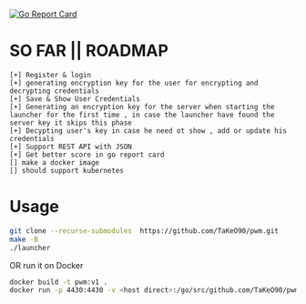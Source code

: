 
[![Go Report Card](https://goreportcard.com/badge/github.com/TaKeO90/pwm)](https://goreportcard.com/report/github.com/TaKeO90/pwm)

# SO FAR || ROADMAP
```
[+] Register & login 
[+] generating encryption key for the user for encrypting and decrypting credentials 
[+] Save & Show User Credentials 
[+] Generating an encryption key for the server when starting the launcher for the first time , in case the launcher have found the server key it skips this phase 
[+] Decypting user's key in case he need ot show , add or update his credentials
[+] Support REST API with JSON
[+] Get better score in go report card
[] make a docker image
[] should support kubernetes

```



# Usage

```sh
git clone --recurse-submodules  https://github.com/TaKeO90/pwm.git
make -B
./launcher

```
OR run it on Docker

```sh
docker build -t pwm:v1 .
docker run -p 4430:4430 -v <host direct>:/go/src/github.com/TaKeO90/pwm/ --name pwm -d pwm:v1

```
